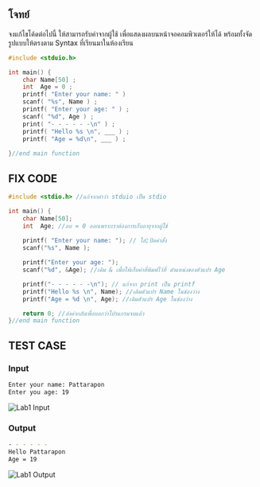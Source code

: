 ## โจทย์
จงแก้ไขโค้ดต่อไปนี้ ให้สามารถรับค่าจากผู้ใช้ เพื่อแสดงผลบนหน้าจอคอมพิวเตอร์ให้ได้ พร้อมทั้งจัดรูปแบบให้ตรงตาม Syntax ที่เรียนมาในห้องเรียน

```c++
#include <stduio.h>

int main() {
    char Name[50] ;
    int  Age = 0 ;
    printf( "Enter your name: " ) 
    scanf( "%s", Name ) ;
    printf( "Enter your age: " ) ;
    scanf( "%d", Age ) ;
    print( "- - - - - -\n" ) ;
    printf( "Hello %s \n", ___ ) ; 
    printf( "Age = %d\n", ___ ) ; 
    
}//end main function
```

## FIX CODE
```c++
#include <stdio.h> //แก้จากคำว่า stduio เป็น stdio

int main() {
    char Name[50];
    int  Age; //ลบ = 0 ออกเพราะเราต้องการเก็บอายุจากผู้ใช้
    
    printf( "Enter your name: "); // ใส่;ปิดคำสั่ง
    scanf("%s", Name );

    printf("Enter your age: ");
    scanf("%d", &Age); //เติม & เพื่อให้เก็บค่าที่พิมพ์ไว้ที่ ตำแหน่งของตัวแปร Age

    printf("- - - - - -\n"); // แก้จาก print เป็น printf
    printf("Hello %s \n", Name); //เติมตัวแปร Name ในช่องว่าง
    printf("Age = %d \n", Age); //เติมตัวแปร Age ในช่องว่าง

    return 0; //ส่งค่ากลับเพื่อบอกว่าโปรแกรมจบแล้ว
}//end main function
```

## TEST CASE
### Input
```bash
Enter your name: Pattarapon
Enter you age: 19
```
![Lab1 Input](https://github.com/user-attachments/assets/fb5c92ae-2f4a-4df4-bad0-e9364aae0439)

### Output
```bash
- - - - - -
Hello Pattarapon
Age = 19
```
![Lab1 Output](https://github.com/user-attachments/assets/1e0827c6-0359-4ae2-a497-95e4bf6977a3)
